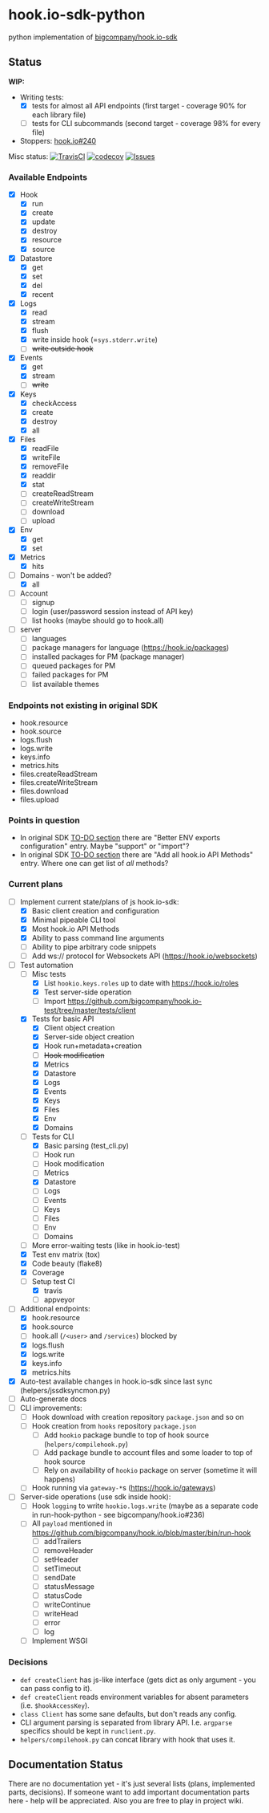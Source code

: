# hook.io-sdk-python
python implementation of [bigcompany/hook.io-sdk](https://github.com/bigcompany/hook.io-sdk)

## Status
**WIP:**
 - Writing tests:
   - [x] tests for almost all API endpoints (first target - coverage 90% for each library file)
   - [ ] tests for CLI subcommands (second target - coverage 98% for every file)
 - Stoppers: [hook.io#240](https://github.com/bigcompany/hook.io/issues/240)

Misc status: [![TravisCI](https://travis-ci.org/pyhedgehog/hook.io-sdk-python.svg)](https://travis-ci.org/pyhedgehog/hook.io-sdk-python)
[![codecov](https://codecov.io/gh/pyhedgehog/hook.io-sdk-python/branch/master/graph/badge.svg)](https://codecov.io/gh/pyhedgehog/hook.io-sdk-python)
[![Issues](https://img.shields.io/github/issues/pyhedgehog/hook.io-sdk-python.svg)](https://github/pyhedgehog/hook.io-sdk-python/issues)

### Available Endpoints

- [x] Hook
  - [x] run
  - [x] create
  - [x] update
  - [x] destroy
  - [x] resource
  - [x] source
- [x] Datastore
  - [x] get
  - [x] set
  - [x] del
  - [x] recent
- [x] Logs
  - [x] read
  - [x] stream
  - [x] flush
  - [x] write inside hook (=`sys.stderr.write`)
  - [ ] ~~write outside hook~~
- [x] Events
  - [x] get
  - [x] stream
  - [ ] ~~write~~
- [x] Keys
  - [x] checkAccess
  - [x] create
  - [x] destroy
  - [x] all
- [x] Files
  - [x] readFile
  - [x] writeFile
  - [x] removeFile
  - [x] readdir
  - [x] stat
  - [ ] createReadStream
  - [ ] createWriteStream
  - [ ] download
  - [ ] upload
- [x] Env
  - [x] get
  - [x] set
- [x] Metrics
  - [x] hits
- [ ] Domains - won't be added?
  - [x] all
- [ ] Account
  - [ ] signup
  - [ ] login (user/password session instead of API key)
  - [ ] list hooks (maybe should go to hook.all)
- [ ] server
  - [ ] languages
  - [ ] package managers for language (https://hook.io/packages)
  - [ ] installed packages for PM (package manager)
  - [ ] queued packages for PM
  - [ ] failed packages for PM
  - [ ] list available themes

### Endpoints not existing in original SDK
 - hook.resource
 - hook.source
 - logs.flush
 - logs.write
 - keys.info
 - metrics.hits
 - files.createReadStream
 - files.createWriteStream
 - files.download
 - files.upload

### Points in question

- In original SDK [TO-DO section](https://github.com/bigcompany/hook.io-sdk#todo) there are "Better ENV exports configuration" entry. Maybe "support" or "import"?
- In original SDK [TO-DO section](https://github.com/bigcompany/hook.io-sdk#todo) there are "Add all hook.io API Methods" entry. Where one can get list of _all_ methods?

### Current plans

- [ ] Implement current state/plans of js hook.io-sdk:
  - [x] Basic client creation and configuration
  - [x] Minimal pipeable CLI tool
  - [x] Most hook.io API Methods
  - [x] Ability to pass command line arguments
  - [ ] Ability to pipe arbitrary code snippets
  - [ ] Add ws:// protocol for Websockets API (https://hook.io/websockets)
- [ ] Test automation
  - [ ] Misc tests
    - [x] List `hookio.keys.roles` up to date with https://hook.io/roles
    - [x] Test server-side operation
    - [ ] Import https://github.com/bigcompany/hook.io-test/tree/master/tests/client
  - [x] Tests for basic API
    - [x] Client object creation
    - [x] Server-side object creation
    - [x] Hook run+metadata+creation
    - [ ] ~~Hook modification~~
    - [x] Metrics
    - [x] Datastore
    - [x] Logs
    - [x] Events
    - [x] Keys
    - [x] Files
    - [x] Env
    - [x] Domains
  - [ ] Tests for CLI
    - [x] Basic parsing (test_cli.py)
    - [ ] Hook run
    - [ ] Hook modification
    - [ ] Metrics
    - [x] Datastore
    - [ ] Logs
    - [ ] Events
    - [ ] Keys
    - [ ] Files
    - [ ] Env
    - [ ] Domains
  - [ ] More error-waiting tests (like in hook.io-test)
  - [x] Test env matrix (tox)
  - [x] Code beauty (flake8)
  - [x] Coverage
  - [ ] Setup test CI
    - [x] travis
    - [ ] appveyor
- [ ] Additional endpoints:
  - [x] hook.resource
  - [x] hook.source
  - [ ] hook.all (`/<user>` and `/services`) blocked by
  - [x] logs.flush
  - [x] logs.write
  - [x] keys.info
  - [x] metrics.hits
- [x] Auto-test available changes in hook.io-sdk since last sync (helpers/jssdksyncmon.py)
- [ ] Auto-generate docs
- [ ] CLI improvements:
  - [ ] Hook download with creation repository `package.json` and so on
  - [ ] Hook creation from `hooks` repository `package.json`
    - [ ] Add `hookio` package bundle to top of hook source (`helpers/compilehook.py`)
    - [ ] Add package bundle to account files and some loader to top of hook source
    - [ ] Rely on availability of `hookio` package on server (sometime it will happens)
  - [ ] Hook running via `gateway-*`s (https://hook.io/gateways)
- [ ] Server-side operations (use sdk inside hook):
  - [ ] Hook `logging` to write `hookio.logs.write` (maybe as a separate code in run-hook-python - see bigcompany/hook.io#236)
  - [ ] All `payload` mentioned in https://github.com/bigcompany/hook.io/blob/master/bin/run-hook
    - [ ] addTrailers
    - [ ] removeHeader
    - [ ] setHeader
    - [ ] setTimeout
    - [ ] sendDate
    - [ ] statusMessage
    - [ ] statusCode
    - [ ] writeContinue
    - [ ] writeHead
    - [ ] error
    - [ ] log
  - [ ] Implement WSGI

### Decisions

 - `def createClient` has js-like interface (gets dict as only argument - you can pass config to it).
 - `def createClient` reads environment variables for absent parameters (i.e. `$hookAccessKey`).
 - `class Client` has some sane defaults, but don't reads any config.
 - CLI argument parsing is separated from library API. I.e. `argparse` specifics should be kept in `runclient.py`.
 - `helpers/compilehook.py` can concat library with hook that uses it.

## Documentation Status

There are no documentation yet - it's just several lists (plans, implemented parts, decisions).
If someone want to add important documentation parts here - help will be appreciated.
Also you are free to play in project wiki.
